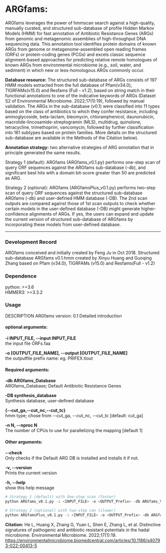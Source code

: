 # ARGfams: 

ARGfams leverages the power of hmmscan search against a high-quality, manually curated, and structured sub-database of profile Hidden Markov Models (HMM) for fast annotation of Antibiotic Resistance Genes (ARGs) from genomic and metagenomic assemblies of high-throughput DNA sequencing data. This annotation tool identifies protein domains of known ARGs from genome or metagenome-assembled open reading frames (ORFs) or protein-coding genes (PCGs) and excels classic sequence alignment-based approaches for predicting relative remote homologues of known ARGs from environmental microbiome (e.g., soil, water, and sediment) in which new or less-homologous ARGs commonly occur.

**Database resource:** The structured sub-database of ARGs consists of 197 HMM models extracted from the full database of Pfam(v34.0), TIGRFAMs(v15.0) and Resfams (Full - v1.2), based on string match in their functional annotations to one of the indicative keywords of ARGs (Dataset S2 of Environmental Microbiome. 2022;17(1):19), followed by manual validation. The ARGs in the sub-database (v0.1) were classified into 11 types based on the class of antibiotics to which they confer resistance, including aminoglycoside, beta-lactam, bleomycin, chloramphenicol, daunorubicin, macrolide-lincosamide-streptogramin (MLS), multidrug, quinolone, tetracycline, trimethoprim, vancomycin, followed by further classification into 161 subtypes based on protein families. More details on the structured sub-database are available in the Methods of the Citation below).

**Annotation strategy:** two alternative strategies of ARG annotation that in principle generated the same results.

Strategy 1 (default): ARGfams (ARGfams_v0.1.py) performs one-step scan of query ORF sequences against the ARGfams sub-database (-db), and significant best hits with a domain bit-score greater than 50 are predicted as ARG.

Strategy 2 (optional): ARGfams (ARGfamsPlus_v0.1.py) performs two-step scan of query ORF sequences against the structured sub-database ARGfams (-db) and user-defined HMM database (-DB). The 2nd scan outputs are compared against those of 1st scan outputs to check whether certain models in the user-defined database (-DB) might generate higher-confidence alignments of ARGs. If yes, the users can expand and update the current version of structured sub-database of ARGfams by incorporating these models from user-defined database.

---

### Development Record

ARGfams conceived and initially created by Feng Ju in Oct 2018. Structured sub-database ARGfams v0.1.hmm created by Xinyu Huang and Guoqing Zhang based on Pfam (v34.0), TIGRFAMs (v15.0) and Resfams(Full - v1.2)


### Dependence

python: >=3.6  
HMMER3: >=3.3.2



### Usage
DESCRIPTION ARGfams version: 0.1 Detailed introduction

#### optional arguments:
**-i INPUT_FILE, --input INPUT_FILE**  
the input file ORFs.faa  

**-o [OUTPUT_FILE_NAME], --output [OUTPUT_FILE_NAME]**  
the outputfile prefix name: eg. PRIFEX.tlout   

#### Required arguments:  
**-db ARGfams_Database**  
ARGfams_Database; Default Antibiotic Resistance Genes  

**-DB synthesis_database**  
Synthesis database, user-defined database

**{--cut_ga,--cut_nc,--cut_tc}**  
hmm type; chose from  --cut_ga, --cut_nc, --cut_tc [default: cut_ga] 

**-n N, --nproc N**  
The number of CPUs to use for parallelizing the mapping [default 1]  

#### Other arguments:  

**--check**  
Only checks if the Default ARG DB is installed and installs it if not.  

**-v, --version**  
Prints the current version

**-h, --help**  
show this help message



```bash
# Strategy 1 (default) with One-step scan (faster)
python ARGfams_v0.1.py -i <INPUT_FILE> -o <OUTPUT_Prefix> -db ARGfams_V0.1/ARGfams_v0.1.hmm -n 2

# Strategy 2 (optional) with two-step can (slower)
python ARGfamsPlus_v0.1.py -i <INPUT_FILE> -o <OUTPUT_Prefix> -db ARGfams_V0.1/ARGfams_v0.1.hmm -DB user_defined.hmm -n 2
```



**Citation:** He L, Huang X, Zhang G, Yuan L, Shen E, Zhang L, et al. Distinctive signatures of pathogenic and antibiotic resistant potentials in the hadal microbiome. Environmental Microbiome. 2022;17(1):19. https://environmentalmicrobiome.biomedcentral.com/articles/10.1186/s40793-022-00413-5

